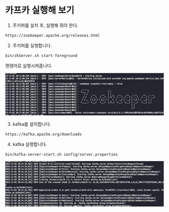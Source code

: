 # 카프카 실행해 보기

1. 주키퍼를 설치 후, 실행해 줘야 한다.

```
https://zookeeper.apache.org/releases.html
```

2. 주키퍼를 실행합니다.

```
bin/zkServer.sh start-foreground
```

명령어로 실행시켜줍니다.

![zookeeper](./img/zookpeeper.png)

3. kafka를 설치합니다.

```
https://kafka.apache.org/downloads
```

4. kafka 실행합니다.

```
bin/kafka-server-start.sh config/server.properties
```

![kafka](./img/kafka.png)

